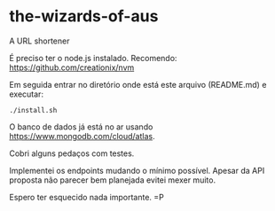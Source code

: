 # the-wizards-of-aus
A URL shortener

É preciso ter o node.js instalado. Recomendo: https://github.com/creationix/nvm

Em seguida entrar no diretório onde está este arquivo (README.md) e executar:

```
./install.sh
```

O banco de dados já está no ar usando https://www.mongodb.com/cloud/atlas.


Cobri alguns pedaços com testes.

Implementei os endpoints mudando o mínimo possível. Apesar da API proposta não parecer bem planejada evitei mexer muito.

Espero ter esquecido nada importante. =P
